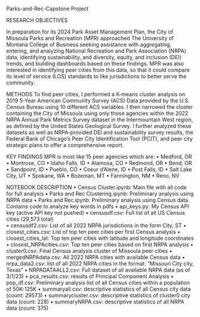 Parks-and-Rec-Capstone Project 

RESEARCH OBJECTIVES 

In preparation for its 2024 Park Asset Management Plan, the City of Missoula Parks and Recreation (MPR) approached The University of Montana College of Business seeking assistance with aggregating, entering, and analyzing National Recreation and Park Association (NRPA) data, identifying sustainability, and diversity, equity, and inclusion (DEI) trends, and building dashboards based on these findings.  MPR was also interested in identifying peer cities from this data, so that it could compare its level of service (LOS) standards to like jurisdictions to better serve the community. 

METHODS 
To find peer cities, I performed a K-means cluster analysis on 2019 5-Year American Community Survey (ACS) Data provided by the U.S. Census Bureau using 10 different ACS variables.  I then narrowed the cluster containing the City of Missoula using only those agencies within the 2022 NRPA Annual Park Metrics Survey dataset in the Intermountain West region, as defined by the United States Geological Survey.  I further analyzed these datasets as well as NRPA-provided DEI and sustainability survey results, the Federal Bank of Chicago’s Peer City Identification Tool (PCIT), and peer city strategic plans to offer a comprehensive report.   

KEY FINDINGS
MPR is most like 15 peer agencies which are: 
•	Medford, OR
•	Montrose, CO 
•	Idaho Falls, ID
•	Alamosa, CO
•	Redmond, OR
•	Bend, OR
•	Sandpoint, ID
•	Pueblo, CO
•	Coeur d’Alene, ID 
•	Post Falls, ID
•	Salt Lake City, UT
•	Spokane, WA
•	Bozeman, MT
•	Farmington, NM
•	Reno, NV

NOTEBOOK DESCRIPTION
•	Census Cluster.ipynb: Main file with all code for full analysis 
•	Parks and Rec Clustering.ipynb: Preliminary analysis using NRPA data
•	Parks and Rec.ipynb: Preliminary analysis using Census data.  Contains code to analyze key words in pdfs 
•	api_keys.py: My Census API key (active API key not pushed) 
•	censusdf.csv: Full list of all US Census cities (29,573 total)  
•	censusdf2.csv: List of all 2022 NRPA jurisdictions in the form City, ST
•	closest_cities.csv: List of top ten peer cities per first Census analysis 
•	closest_cities_lat: Top ten peer cities with latitude and longitude coordinates
•	closest_NRPAcities.csv: Top ten peer cities based on first NRPA analysis
•	cluster0.csv: Final Census analysis cluster of Missoula peer cities 
•	mergedNRPAdata.csv: All 2022 NRPA cities with available Census data
•	nrpa_data2.csv: list of all 2022 NRPA cities in the format: “Missouri City city, Texas”
•	NRPADATAALL2.csv: Full dataset of all available NRPA data (as of 3/1/23)
•	pca_results.csv: results of Principal Component Analysis 
•	pop_df.csv: Preliminary analysis list of all Census cities within a population of 50K-125K
•	summaryall.csv: descriptive statistics of all Census city data (count: 29573)
•	summarycluster.csv: descriptive statistics of cluster0 city data (count: 228)
•	summaryNRPA.csv: descriptive statistics of all NRPA data (count: 375)
